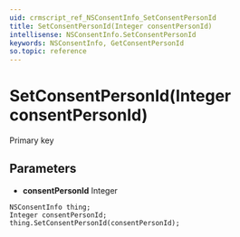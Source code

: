 ```yaml
---
uid: crmscript_ref_NSConsentInfo_SetConsentPersonId
title: SetConsentPersonId(Integer consentPersonId)
intellisense: NSConsentInfo.SetConsentPersonId
keywords: NSConsentInfo, GetConsentPersonId
so.topic: reference
---
```


# SetConsentPersonId(Integer consentPersonId)

Primary key

## Parameters

* **consentPersonId** Integer

```crmscript
NSConsentInfo thing;
Integer consentPersonId;
thing.SetConsentPersonId(consentPersonId);
```

